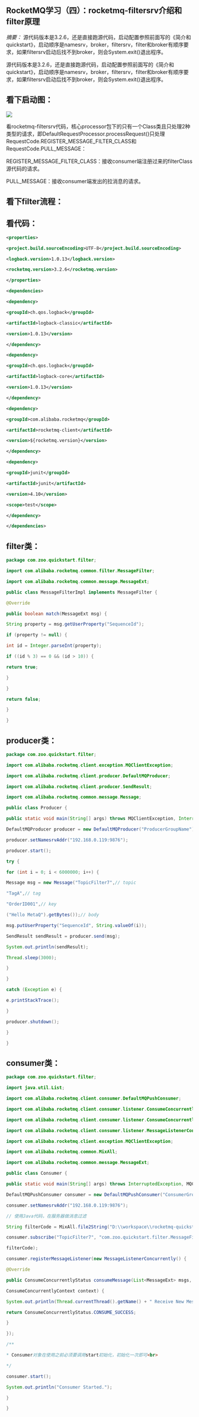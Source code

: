## RocketMQ学习（四）：rocketmq-filtersrv介绍和filter原理

*摘要：* 源代码版本是3.2.6，还是直接跑源代码，启动配置参照前面写的《简介和quickstart》，启动顺序是namesrv，broker，filtersrv，filter和broker有顺序要求，如果filtersrv启动后找不到broker，则会System.exit()退出程序。

源代码版本是3.2.6，还是直接跑源代码，启动配置参照前面写的《简介和quickstart》，启动顺序是namesrv，broker，filtersrv，filter和broker有顺序要求，如果filtersrv启动后找不到broker，则会System.exit()退出程序。

## 看下启动图：

![](http://lifestack.cn/wp-content/uploads/2015/05/filter%E5%8E%9F%E7%90%86.jpg)

看rocketmq-filtersrv代码，核心processor包下的只有一个Class类且只处理2种类型的请求，即DefaultRequestProcessor.processRequest()只处理RequestCode.REGISTER_MESSAGE_FILTER_CLASS和RequestCode.PULL_MESSAGE：

REGISTER_MESSAGE_FILTER_CLASS：接收consumer端注册过来的filterClass源代码的请求。

PULL_MESSAGE：接收consumer端发出的拉消息的请求。

## 看下filter流程：



## 看代码：

```xml
<properties>

<project.build.sourceEncoding>UTF-8</project.build.sourceEncoding>

<logback.version>1.0.13</logback.version>

<rocketmq.version>3.2.6</rocketmq.version>

</properties>

<dependencies>

<dependency>

<groupId>ch.qos.logback</groupId>

<artifactId>logback-classic</artifactId>

<version>1.0.13</version>

</dependency>

<dependency>

<groupId>ch.qos.logback</groupId>

<artifactId>logback-core</artifactId>

<version>1.0.13</version>

</dependency>

<dependency>

<groupId>com.alibaba.rocketmq</groupId>

<artifactId>rocketmq-client</artifactId>

<version>${rocketmq.version}</version>

</dependency>

<dependency>

<groupId>junit</groupId>

<artifactId>junit</artifactId>

<version>4.10</version>

<scope>test</scope>

</dependency>

</dependencies>
```



## filter类：

```java
package com.zoo.quickstart.filter;

import com.alibaba.rocketmq.common.filter.MessageFilter;

import com.alibaba.rocketmq.common.message.MessageExt;

public class MessageFilterImpl implements MessageFilter {

@Override

public boolean match(MessageExt msg) {

String property = msg.getUserProperty("SequenceId");

if (property != null) {

int id = Integer.parseInt(property);

if ((id % 3) == 0 && (id > 10)) {

return true;

}

}

return false;

}

}
```



## producer类：

```java
package com.zoo.quickstart.filter;

import com.alibaba.rocketmq.client.exception.MQClientException;

import com.alibaba.rocketmq.client.producer.DefaultMQProducer;

import com.alibaba.rocketmq.client.producer.SendResult;

import com.alibaba.rocketmq.common.message.Message;

public class Producer {

public static void main(String[] args) throws MQClientException, InterruptedException {

DefaultMQProducer producer = new DefaultMQProducer("ProducerGroupName");

producer.setNamesrvAddr("192.168.0.119:9876");

producer.start();

try {

for (int i = 0; i < 6000000; i++) {

Message msg = new Message("TopicFilter7",// topic

"TagA",// tag

"OrderID001",// key

("Hello MetaQ").getBytes());// body

msg.putUserProperty("SequenceId", String.valueOf(i));

SendResult sendResult = producer.send(msg);

System.out.println(sendResult);

Thread.sleep(3000);

}

}

catch (Exception e) {

e.printStackTrace();

}

producer.shutdown();

}

}
```



## consumer类：

```java
package com.zoo.quickstart.filter;

import java.util.List;

import com.alibaba.rocketmq.client.consumer.DefaultMQPushConsumer;

import com.alibaba.rocketmq.client.consumer.listener.ConsumeConcurrentlyContext;

import com.alibaba.rocketmq.client.consumer.listener.ConsumeConcurrentlyStatus;

import com.alibaba.rocketmq.client.consumer.listener.MessageListenerConcurrently;

import com.alibaba.rocketmq.client.exception.MQClientException;

import com.alibaba.rocketmq.common.MixAll;

import com.alibaba.rocketmq.common.message.MessageExt;

public class Consumer {

public static void main(String[] args) throws InterruptedException, MQClientException {

DefaultMQPushConsumer consumer = new DefaultMQPushConsumer("ConsumerGroupNamecc4");

consumer.setNamesrvAddr("192.168.0.119:9876");

// 使用Java代码，在服务器做消息过滤

String filterCode = MixAll.file2String("D:\\workspace\\rocketmq-quickstart\\src\\main\\java\\com\\zoo\\quickstart\\filter\\MessageFilterImpl.java");

consumer.subscribe("TopicFilter7", "com.zoo.quickstart.filter.MessageFilterImpl",

filterCode);

consumer.registerMessageListener(new MessageListenerConcurrently() {

@Override

public ConsumeConcurrentlyStatus consumeMessage(List<MessageExt> msgs,

ConsumeConcurrentlyContext context) {

System.out.println(Thread.currentThread().getName() + " Receive New Messages: " + msgs);

return ConsumeConcurrentlyStatus.CONSUME_SUCCESS;

}

});

/**

* Consumer对象在使用之前必须要调用start初始化，初始化一次即可<br>

*/

consumer.start();

System.out.println("Consumer Started.");

}

}
```